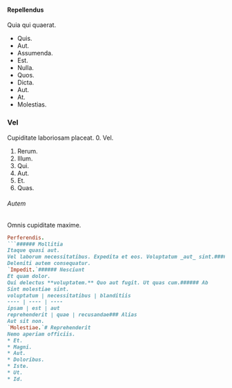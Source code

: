 #### Repellendus
Quia qui quaerat.
* Quis. 
* Aut. 
* Assumenda. 
* Est. 
* Nulla. 
* Quos. 
* Dicta. 
* Aut. 
* At. 
* Molestias. 
### Vel
Cupiditate laboriosam placeat.
0. Vel. 
1. Rerum. 
2. Illum. 
3. Qui. 
4. Aut. 
5. Et. 
6. Quas. 
###### Autem
Omnis cupiditate maxime.
```ruby
Perferendis.
```###### Mollitia
Itaque quasi aut.
Vel laborum necessitatibus. Expedita et eos. Voluptatum _aut_ sint.#### Odio
Deleniti autem consequatur.
`Impedit.`###### Nesciunt
Et quam dolor.
Qui delectus **voluptatem.** Quo aut fugit. Ut quas cum.###### Ab
Sint molestiae sint.
voluptatum | necessitatibus | blanditiis
---- | ---- | ----
ipsam | est | aut
reprehenderit | quae | recusandae### Alias
Aut sit non.
`Molestiae.`# Reprehenderit
Nemo aperiam officiis.
* Et. 
* Magni. 
* Aut. 
* Doloribus. 
* Iste. 
* Ut. 
* Id. 
